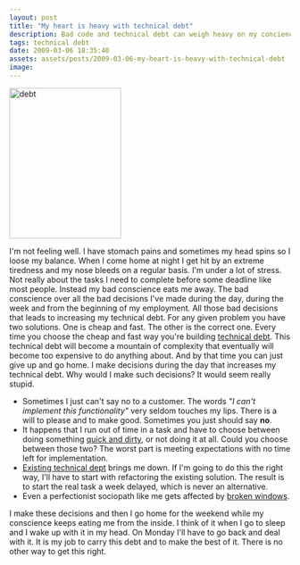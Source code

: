 ```yaml
---
layout: post
title: "My heart is heavy with technical debt"
description: Bad code and technical debt can weigh heavy on my concience. It makes me work extra hard in order to get free of its posession, but this is hard when you have a PM that won't let you.
tags: technical debt
date: 2009-03-06 18:35:40
assets: assets/posts/2009-03-06-my-heart-is-heavy-with-technical-debt
image: 
---
```


<p><img class="size-full wp-image-212 alignleft" title="debt" src="http://litemedia.info/media/Default/Mint/debt.gif" alt="debt" width="200" height="270" /></p>
<p>I'm not feeling well. I have stomach pains and sometimes my head spins so I loose my balance. When I come home at night I get hit by an extreme tiredness and my nose bleeds on a regular basis.  I'm under a lot of stress. Not really about the tasks I need to complete before some deadline like most people. Instead my bad conscience eats me away. The bad conscience over all the bad decisions I've made during the day, during the week and from the beginning of my employment. All those bad decisions that leads to increasing my technical debt.  For any given problem you have two solutions. One is cheap and fast. The other is the correct one. Every time you choose the cheap and fast way you're building <a href="http://en.wikipedia.org/wiki/Technical_debt">technical debt</a>. This technical debt will become a mountain of complexity that eventually will become too expensive to do anything about. And by that time you can just give up and go home.  I make decisions during the day that increases my technical debt. Why would I make such decisions? It would seem really stupid.</p>
<ul>
<li>Sometimes I just can't say no to a customer. The words <em>"I can't implement this functionality"</em> very seldom touches my lips. There is a will to please and to make good. Sometimes you just should say <strong>no</strong>. </li>
<li>It happens that I run out of time in a task and have to choose between doing something <a href="http://www.laputan.org/mud/">quick and dirty</a>, or not doing it at all. Could you choose between those two? The worst part is meeting expectations with no time left for implementation. </li>
<li><a href="http://en.wikipedia.org/wiki/Brownfield_(software_development)">Existing technical dept</a> brings me down. If I'm going to do this the right way, I'll have to start with refactoring the existing solution. The result is to start the real task a week delayed, which is never an alternative. </li>
<li>Even a perfectionist sociopath like me gets affected by <a href="http://www.codinghorror.com/blog/archives/000326.html">broken windows</a>.</li>
</ul>
<p>I make these decisions and then I go home for the weekend while my conscience keeps eating me from the inside. I think of it when I go to sleep and I wake up with it in my head. On Monday I'll have to go back and deal with it. It is my job to carry this debt and to make the best of it. There is no other way to get this right.</p>
